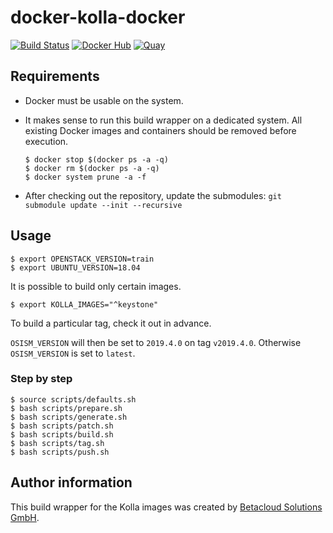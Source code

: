 # docker-kolla-docker

[![Build Status](https://travis-ci.org/osism/docker-kolla-docker.svg?branch=master)](https://travis-ci.org/osism/docker-kolla-docker)
[![Docker Hub](https://img.shields.io/badge/Docker%20Hub-osism-blue.svg)](https://hub.docker.com/r/osism)
[![Quay](https://img.shields.io/badge/Quay-osism-blue.svg)](https://quay.io/organization/osism)

## Requirements

* Docker must be usable on the system.
* It makes sense to run this build wrapper on a dedicated system. All existing Docker images
  and containers should be removed before execution.

  ```
  $ docker stop $(docker ps -a -q)
  $ docker rm $(docker ps -a -q)
  $ docker system prune -a -f
  ```
* After checking out the repository, update the submodules: ``git submodule update --init --recursive``

## Usage

```
$ export OPENSTACK_VERSION=train
$ export UBUNTU_VERSION=18.04
```

It is possible to build only certain images.

```
$ export KOLLA_IMAGES="^keystone"
```

To build a particular tag, check it out in advance.

``OSISM_VERSION`` will then be set to ``2019.4.0`` on tag ``v2019.4.0``.
Otherwise ``OSISM_VERSION`` is set to ``latest``.

### Step by step

```
$ source scripts/defaults.sh
$ bash scripts/prepare.sh
$ bash scripts/generate.sh
$ bash scripts/patch.sh
$ bash scripts/build.sh
$ bash scripts/tag.sh
$ bash scripts/push.sh
```

## Author information

This build wrapper for the Kolla images was created by [Betacloud Solutions GmbH](https://www.betacloud-solutions.de).
